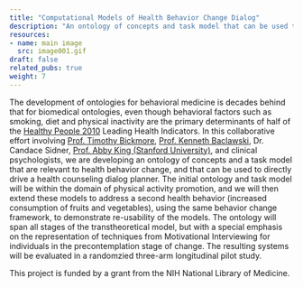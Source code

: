 ```yaml
---
title: "Computational Models of Health Behavior Change Dialog"
description: "An ontology of concepts and task model that can be used to directly dirve a health counseling dialog planner."
resources:
- name: main image
  src: image001.gif
draft: false
related_pubs: true
weight: 7
---
```


The development of ontologies for behavioral medicine is decades behind that for biomedical ontologies, even though behavioral factors such as smoking, diet and physical inactivity are the primary determinants of half of the [Healthy People 2010](http://www.healthypeople.gov/) Leading Health Indicators. In this collaborative effort involving [Prof. Timothy Bickmore](http://www.ccs.neu.edu/home/bickmore/), [Prof. Kenneth Baclawski](http://www.ccs.neu.edu/home/kenb/), Dr. Candace Sidner, [Prof. Abby King (Stanford University)](http://med.stanford.edu/profiles/Abby_King/), and clinical psychologists, we are developing an ontology of concepts and a task model that are relevant to health behavior change, and that can be used to directly drive a health counseling dialog planner. The initial ontology and task model will be within the domain of physical activity promotion, and we will then extend these models to address a second health behavior (increased consumption of fruits and vegetables), using the same behavior change framework, to demonstrate re-usability of the models. The ontology will span all stages of the transtheoretical model, but with a special emphasis on the representation of techniques from Motivational Interviewing for individuals in the precontemplation stage of change. The resulting systems will be evaluated in a randomzied three-arm longitudinal pilot study.

This project is funded by a grant from the NIH National Library of Medicine.


